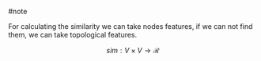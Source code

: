 #note 

For calculating the similarity we can take nodes features, if we can not find them, we can take topological features.

$$sim: V \times V \to \mathcal{R}$$

